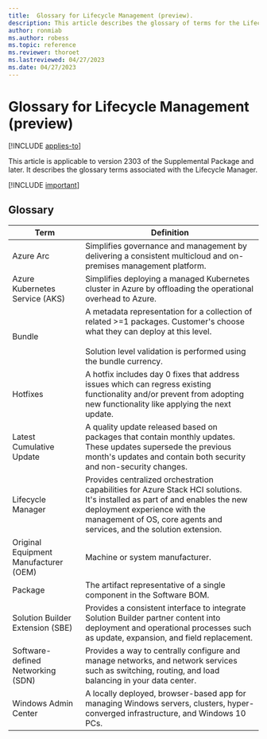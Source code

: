 ```yaml
---
title:  Glossary for Lifecycle Management (preview).
description: This article describes the glossary of terms for the Lifecycle Manager.
author: ronmiab
ms.author: robess
ms.topic: reference
ms.reviewer: thoroet
ms.lastreviewed: 04/27/2023
ms.date: 04/27/2023
---
```


# Glossary for Lifecycle Management (preview)

[!INCLUDE [applies-to](../../includes/hci-applies-to-supplemental-package.md)]

This article is applicable to version 2303 of the Supplemental Package and later. It describes the glossary terms associated with the Lifecycle Manager.

[!INCLUDE [important](../../includes/hci-preview.md)]

## Glossary

| Term        | Definition            |
|-------------|-----------------------|
| Azure Arc   | Simplifies governance and management by delivering a consistent multicloud and on-premises management platform.  |       |
| Azure Kubernetes Service (AKS) | Simplifies deploying a managed Kubernetes cluster in Azure by offloading the operational overhead to Azure.   |
| Bundle   | A metadata representation for a collection of related >=1 packages. Customer's choose what they can deploy at this level.  <br/><br/> Solution level validation is performed using the bundle currency. |
| Hotfixes    | A hotfix includes day 0 fixes that address issues which can regress existing functionality and/or prevent from adopting new functionality like applying the next update.                           |
| Latest Cumulative Update  | A quality update released based on packages that contain monthly updates. These  updates supersede the previous month's updates and contain both security and non-security changes.  |
| Lifecycle Manager   | Provides centralized orchestration capabilities for Azure Stack HCI solutions. It's installed as part of and enables the new deployment experience with the management of OS, core agents and services, and the solution extension. |
| Original Equipment Manufacturer (OEM) | Machine or system manufacturer.  |
| Package    | The artifact representative of a single component in the Software BOM.  |
| Solution Builder Extension (SBE) | Provides a consistent interface to integrate Solution Builder partner content into deployment and operational processes such as update, expansion, and field replacement.    |
| Software-defined Networking (SDN) | Provides a way to centrally configure and manage networks, and network services such as switching, routing, and load balancing in your data center.      |
| Windows Admin Center   | A locally deployed, browser-based app for managing Windows servers, clusters, hyper-converged infrastructure, and Windows 10 PCs.  |

